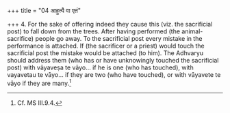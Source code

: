 +++
title = "04 आहुत्यै वा एतं"

+++
4. For the sake of offering indeed they cause this (viz. the sacrificial post) to fall down from the trees. After having performed (the animal-sacrifice) people go away. To the sacrificial post every mistake in the performance is attached. If (the sacrificer or a priest) would touch the sacrificial post the mistake would be attached (to him). The Adhvaryu should address them (who has or have unknowingly touched the sacrificial post) with vāyaveṣa te vāyo... if he is one (who has touched), with vayavetau te vāyo... if they are two (who have touched), or with vāyavete te vāyo if they are many.[^1]  


[^1]: Cf. MS III.9.4.  
